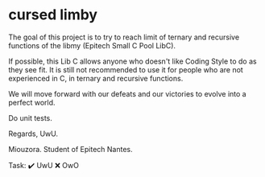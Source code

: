 # cursed limby

The goal of this project is to try to reach limit of ternary and recursive functions of the libmy (Epitech Small C Pool LibC).

If possible, this Lib C allows anyone who doesn't like Coding Style to do as they see fit.
It is still not recommended to use it for people who are not experienced in C, in ternary and recursive functions.

We will move forward with our defeats and our victories to evolve into a perfect world.

Do unit tests.

Regards, UwU.

Miouzora. Student of Epitech Nantes.

Task:
:heavy_check_mark: UwU
:x: OwO
